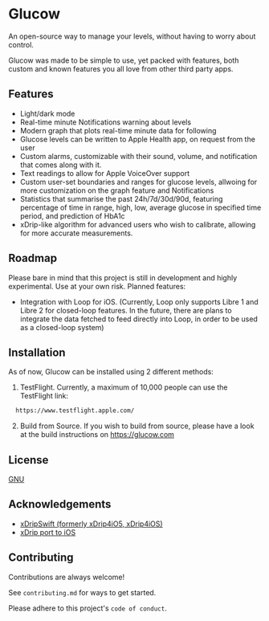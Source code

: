 
# Glucow

An open-source way to manage your levels, without having to worry about control. 

Glucow was made to be simple to use, yet packed with features, both custom and known features you all love from other third party apps. 



## Features

- Light/dark mode
- Real-time minute Notifications warning about levels
- Modern graph that plots real-time minute data for following
- Glucose levels can be written to Apple Health app, on request from the user
- Custom alarms, customizable with their sound, volume, and notification that comes along with it. 
- Text readings to allow for Apple VoiceOver support 
- Custom user-set boundaries and ranges for glucose levels, allwoing for more customization on the graph feature and Notifications
- Statistics that summarise the past 24h/7d/30d/90d, featuring percentage of time in range, high, low, average glucose in specified time period, and prediction of HbA1c
- xDrip-like algorithm for advanced users who wish to calibrate, allowing for more accurate measurements.


## Roadmap

Please bare in mind that this project is still in development and highly experimental. Use at your own risk. Planned features:

- Integration with Loop for iOS. (Currently, Loop only supports Libre 1 and Libre 2 for closed-loop features. In the future, there are plans to integrate the data fetched to feed directly into Loop, in order to be used as a closed-loop system)


## Installation

As of now, Glucow can be installed using 2 different methods: 

1. TestFlight. Currently, a maximum of 10,000 people can use the TestFlight link:

```bash
  https://www.testflight.apple.com/
```
2. Build from Source. If you wish to build from source, please have a look at the build instructions on https://glucow.com


## License

[GNU](https://choosealicense.com/licenses/gnu/)




## Acknowledgements

 - [xDripSwift (formerly xDrip4iO5, xDrip4iOS)](https://github.com/JohanDegraeve/xdripswift)
 - [xDrip port to iOS](https://github.com/Faifly/xDrip)


## Contributing

Contributions are always welcome!

See `contributing.md` for ways to get started.

Please adhere to this project's `code of conduct`.
